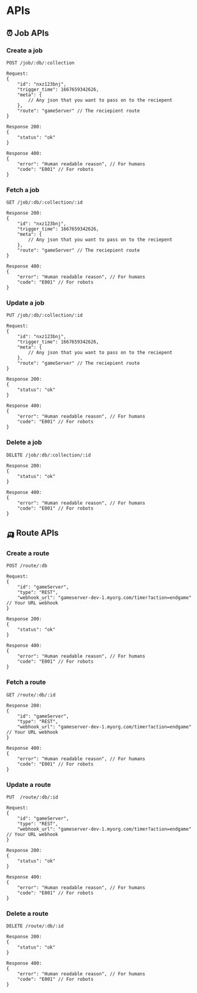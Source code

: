 # APIs

## ⏰ Job APIs

### Create a job
`POST /job/:db/:collection`
```jsonc
Request:
{
    "id": "nxz123bnj",
    "trigger_time": 1667659342626,
    "meta": {
        // Any json that you want to pass on to the reciepent
    },
    "route": "gameServer" // The reciepient route
}

Response 200: 
{
    "status": "ok"
}

Response 400:
{
    "error": "Human readable reason", // For humans
    "code": "E001" // For robots
}
```

### Fetch a job
`GET /job/:db/:collection/:id`
```jsonc
Response 200:
{
    "id": "nxz123bnj",
    "trigger_time": 1667659342626,
    "meta": {
        // Any json that you want to pass on to the reciepent
    },
    "route": "gameServer" // The reciepient route
}

Response 400:
{
    "error": "Human readable reason", // For humans
    "code": "E001" // For robots
}
```

### Update a job
`PUT /job/:db/:collection/:id`
```jsonc
Request:
{
    "id": "nxz123bnj",
    "trigger_time": 1667659342626,
    "meta": {
        // Any json that you want to pass on to the reciepent
    },
    "route": "gameServer" // The reciepient route
}

Response 200: 
{
    "status": "ok"
}

Response 400:
{
    "error": "Human readable reason", // For humans
    "code": "E001" // For robots
}
```

### Delete a job
`DELETE /job/:db/:collection/:id`
```jsonc
Response 200: 
{
    "status": "ok"
}

Response 400:
{
    "error": "Human readable reason", // For humans
    "code": "E001" // For robots
}
```

## 🛺 Route APIs

### Create a route
`POST /route/:db`
```jsonc
Request:
{
    "id": "gameServer",
    "type": "REST",
    "webhook_url": "gameserver-dev-1.myorg.com/timer?action=endgame" // Your URL webhook
}

Response 200: 
{
    "status": "ok"
}

Response 400:
{
    "error": "Human readable reason", // For humans
    "code": "E001" // For robots
}
```

### Fetch a route
`GET /route/:db/:id`
```jsonc
Response 200:
{
    "id": "gameServer",
    "type": "REST",
    "webhook_url": "gameserver-dev-1.myorg.com/timer?action=endgame" // Your URL webhook
}

Response 400:
{
    "error": "Human readable reason", // For humans
    "code": "E001" // For robots
}
```

### Update a route
`PUT  /route/:db/:id`
```jsonc
Request:
{
    "id": "gameServer",
    "type": "REST",
    "webhook_url": "gameserver-dev-1.myorg.com/timer?action=endgame" // Your URL webhook
}

Response 200: 
{
    "status": "ok"
}

Response 400:
{
    "error": "Human readable reason", // For humans
    "code": "E001" // For robots
}
```

### Delete a route
`DELETE /route/:db/:id`
```jsonc
Response 200: 
{
    "status": "ok"
}

Response 400:
{
    "error": "Human readable reason", // For humans
    "code": "E001" // For robots
}
```